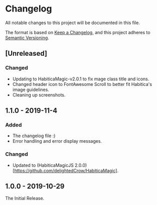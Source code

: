 # Changelog
All notable changes to this project will be documented in this file.

The format is based on [Keep a Changelog](https://keepachangelog.com/en/1.0.0/),
and this project adheres to [Semantic Versioning](https://semver.org/spec/v2.0.0.html).

## [Unreleased]
### Changed
- Updating to HabiticaMagic-v2.0.1 to fix mage class title and icons.
- Changed header icon to FontAwesome Scroll to better fit Habitica's image guidelines.
- Cleaning up screenshots.

## 1.1.0 - 2019-11-4
### Added
- The changelog file :)
- Error handling and error display messages.

### Changed
- Updated to (HabiticaMagicJS 2.0.0)[https://github.com/delightedCrow/HabiticaMagic].

## 1.0.0 - 2019-10-29
The Initial Release.
